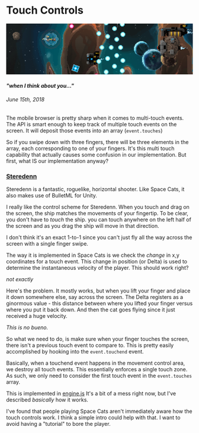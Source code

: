 # Touch Controls
![Steredenn](img/steredenn_clip.png)
#### _"when I think about you..."_
###### *June 15th, 2018*



The mobile browser is pretty sharp when it comes to multi-touch events. The API is smart enough to keep track of multiple touch events on the screen. It will deposit those events into an array (```event.touches```)

So if you swipe down with three fingers, there will be three elements in the array, each corresponding to one of your fingers. It's this multi touch capability that actually causes some confusion in our  implementation. But first, what IS our implementation anyway?

### [Steredenn](http://steredenn.pixelnest.io/)

Steredenn is a fantastic, roguelike, horizontal shooter. Like Space Cats, it also makes use of BulletML for Unity.

I really like the control scheme for Steredenn. When you touch and drag on the screen, the ship matches the movements of your fingertip. To be clear, you don't have to _touch_ the ship. you can touch anywhere on the left half of the screen and as you drag the ship will move in that direction.

I don't think it's an exact 1-to-1 since you can't just fly all the way across the screen with a single finger swipe.

The way it is implemented in Space Cats is we check the _change_ in x,y coordinates for a touch event. This change in position (or Delta) is used to determine the instantaneous velocity of the player. This should work right?

_not exactly_

Here's the problem. It mostly works, but when you lift your finger and place it down somewhere else, say across the screen. The Delta registers as a ginormous value - this distance between where you lifted your finger versus where you put it back down. And then the cat goes flying since it just received a huge velocity.

_This is no bueno._

So what we need to do, is make sure when your finger touches the screen, there isn't a previous touch event to compare to. This is pretty easily accomplished by hooking into the ```event.touchend``` event. 

Basically, when a touchend event happens in the movement control area, we destroy all touch events. This essentially enforces a single touch zone. As such, we only need to consider the first touch event in the ```event.touches``` array.

This is implemented in [engine.js](https://github.com/soumam/space-cats/blob/master/js/engine.js) It's a bit of a mess right now, but I've described *basically* how it works. 

I've found that people playing Space Cats aren't immediately aware how the touch controls work. I think a simple intro could help with that. I want to avoid having a "tutorial" to bore the player.